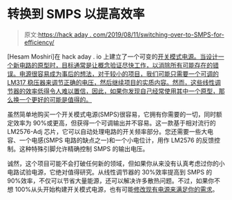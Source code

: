# 转换到 SMPS 以提高效率

> 原文:[https://hack aday . com/2019/08/11/switching-over-to-SMPS-for-efficiency/](https://hackaday.com/2019/08/11/switching-over-to-smps-for-efficiency/)

[Hesam Moshiri]在 hack aday . io 上建立了一个可变的[开关模式电源。当设计一个新电路的原型时，目标通常是让概念验证尽快工作，以消除所有可能存在的错误。电源很容易成为事后的想法，对于较小的项目，我们可能只需要一个可调的 LM317 稳压器来调节正确的电压，然后继续项目的实质内容。然而，这些线性调节器的效率低得令人难以置信，因此，如果你发现自己经常使用其中一个原型，那么换一个更好的可能是值得的。](https://hackaday.io/project/166932-a-variable-switching-power-supply-using-lm2576)

虽然简单地购买一个开关模式电源(SMPS)很容易，它拥有你需要的一切，同时额定效率为 90%或更高，但获得一个可调输出并不容易。这一款基于相对流行的 LM2576-Adj 芯片，它可以自动处理电路的开关频率部分。您还需要一些大电容、一个电感(SMPS 电路的缺点之一)和一个小电位计，用作 LM2576 的反馈控制。这种特殊引脚允许精确控制 SMPS 的输出电压。

诚然，这个项目可能不会打破任何新的领域，但如果你从来没有认真考虑过你的小电路试验电源，它绝对值得研究。从线性调节器的 30%效率提高到 SMPS 的 90%效率，不仅可以节省大量能源，还可以解决许多散热问题。不过，如果你不想 100%从头开始构建开关模式电源，也有可能[修改现有电源来满足你的需求](https://hackaday.com/2016/05/16/making-a-fixed-voltage-power-supply-adjustable/)。